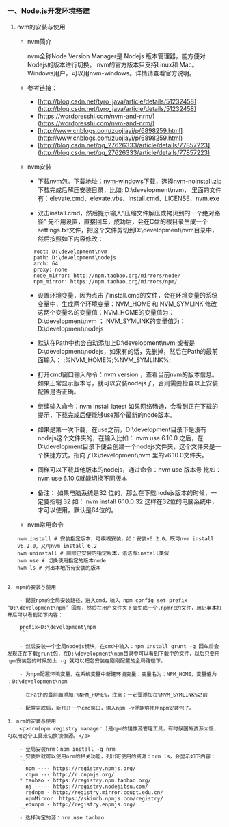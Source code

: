 ### 一、Node.js开发环境搭建
1. nvm的安装与使用
    - nvm简介
        
        <p>nvm全称Node Version Manager是 Nodejs 版本管理器，能方便对Nodejs的版本进行切换。 nvm的官方版本只支持Linux和 Mac。 Windows用户，可以用nvm-windows。详情请查看官方说明。</p>
    - 参考链接：
        - [http://blog.csdn.net/tyro_java/article/details/51232458](http://blog.csdn.net/tyro_java/article/details/51232458) 
        - [https://wordpresshi.com/nvm-and-nrm/](https://wordpresshi.com/nvm-and-nrm/) 
        - [http://www.cnblogs.com/zuojiayi/p/6898259.html](http://www.cnblogs.com/zuojiayi/p/6898259.html)
        - [http://blog.csdn.net/qq_27626333/article/details/77857223](http://blog.csdn.net/qq_27626333/article/details/77857223)
    - nvm安装
        - 下载nvm包。下载地址：[nvm-windows下载](https://github.com/coreybutler/nvm-windows/releases)，选择nvm-noinstall.zip下载完成后解压安装目录，比如: D:\development\nvm， 里面的文件有：elevate.cmd、elevate.vbs、install.cmd、LICENSE、nvm.exe
    
        - 双击install.cmd，然后提示输入“压缩文件解压或拷贝到的一个绝对路径” 先不用设置，直接回车，成功后，会在C盘的根目录生成一个settings.txt文件，把这个文件剪切到D:\development\nvm目录中，然后按照如下内容修改：
        ```
          root: D:\development\nvm 
          path: D:\development\nodejs 
          arch: 64
          proxy: none
          node_mirror: http://npm.taobao.org/mirrors/node/ 
          npm_mirror: https://npm.taobao.org/mirrors/npm/
        ```
        
        - 设置环境变量，因为点击了install.cmd的文件，会在环境变量的系统变量中，生成两个环境变量：NVM_HOME 和 NVM_SYMLINK 修改这两个变量名的变量值：NVM_HOME的变量值为：D:\development\nvm ； NVM_SYMLINK的变量值为：D:\development\nodejs
    
        - 默认在Path中也会自动添加上D:\development\nvm;或者是D:\development\nodejs，如果有的话，先删掉，然后在Path的最前面输入： ;%NVM_HOME%;%NVM_SYMLINK%;
        
        - 打开cmd窗口输入命令：nvm version ，查看当前nvm的版本信息。如果正常显示版本号，就可以安装nodejs了，否则需要检查以上安装配置是否正确。
    
        - 继续输入命令：nvm install latest 如果网络畅通，会看到正在下载的提示，下载完成后便能够use那个最新的node版本。
    
        - 如果是第一次下载，在use之前，D:\development目录下是没有nodejs这个文件夹的，在输入比如： nvm use 6.10.0 之后，在D:\development目录下便会创建一个nodejs文件夹，这个文件夹是一个快捷方式，指向了D:\development\nvm 里的v6.10.0文件夹。
        
        - 同样可以下载其他版本的nodejs，通过命令：nvm use 版本号 比如：nvm use 6.10.0就能切换不同版本
        
        - 备注： 如果电脑系统是32 位的，那么在下载nodejs版本的时候，一定要指明 32 如： nvm install 6.10.0 32 这样在32位的电脑系统中，才可以使用，默认是64位的。
    - nvm常用命令
    ```
    nvm install # 安装指定版本，可模糊安装，如：安装v6.2.0，既可nvm install v6.2.0，又可nvm install 6.2
    nvm uninstall # 删除已安装的指定版本，语法与install类似
    nvm use # 切换使用指定的版本node
    nvm ls # 列出本地所有安装的版本
```
    
2. npm的安装与使用

    - 配置npm的全局安装路径，进入cmd，输入 npm config set prefix “D:\development\npm” 回车，然后在用户文件夹下会生成一个.npmrc的文件，用记事本打开后可以看到如下内容：
    ```
    prefix=D:\development\npm
    ```
    
    - 然后安装一个全局nodejs模块，在cmd中输入：npm install grunt -g 回车后会发现正在下载grunt包，在D:\development\npm目录中可以看到下载中的文件，以后只要用npm安装包的时候加上 -g 就可以把包安装在刚刚配置的全局路径下。
    
    - 为npm配置环境变量，在系统变量中新建环境变量：变量名为：NPM_HOME，变量值为 ：D:\development\npm
    
    - 在Path的最前面添加;%NPM_HOME%，注意：一定要添加在%NVM_SYMLINK%之前
    
    - 配置完成后，新打开一个cmd窗口，输入npm -v便能够使用npm安装包了。

3. nrm的安装与使用
    <p>nrm(npm registry manager )是npm的镜像源管理工具，有时候国外资源太慢，可以用这个工具来切换镜像源。</p>
    
    - 全局安装nrm：npm install -g nrm
    - 安装后就可以使用nrm的相关功能，列出可使用的资源：nrm ls，会显示如下内容：
    ```
      npm ---- https://registry.npmjs.org/
      cnpm --- http://r.cnpmjs.org/
    * taobao - https://registry.npm.taobao.org/
      nj ----- https://registry.nodejitsu.com/
      rednpm - http://registry.mirror.cqupt.edu.cn/
      npmMirror  https://skimdb.npmjs.com/registry/
      edunpm - http://registry.enpmjs.org/
    ```
    - 选择淘宝的源：nrm use taobao